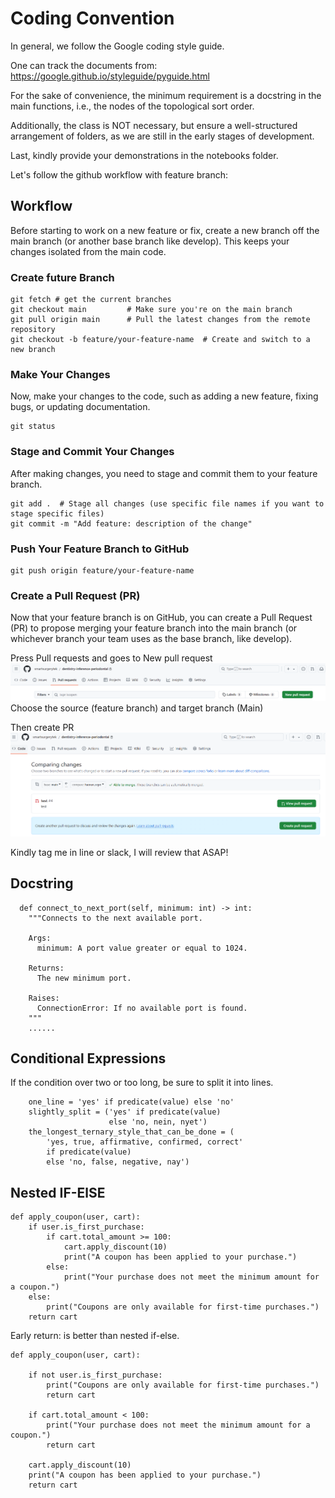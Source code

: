 # Coding Convention

In general, we follow the Google coding style guide.

One can track the documents from:
https://google.github.io/styleguide/pyguide.html


For the sake of convenience, the minimum requirement is a docstring in the main functions, i.e., the nodes of the topological sort order.

Additionally, the class is NOT necessary, but ensure a well-structured arrangement of folders, as we are still in the early stages of development.

Last, kindly provide your demonstrations in the notebooks folder.

Let's follow the github workflow with feature branch:
## Workflow
Before starting to work on a new feature or fix, create a new branch off the main branch (or another base branch like develop). This keeps your changes isolated from the main code.
### Create future Branch

```
git fetch # get the current branches
git checkout main         # Make sure you're on the main branch
git pull origin main      # Pull the latest changes from the remote repository
git checkout -b feature/your-feature-name  # Create and switch to a new branch
```
### Make Your Changes
Now, make your changes to the code, such as adding a new feature, fixing bugs, or updating documentation.
```
git status
```

### Stage and Commit Your Changes
After making changes, you need to stage and commit them to your feature branch.
```
git add .  # Stage all changes (use specific file names if you want to stage specific files)
git commit -m "Add feature: description of the change"
```
### Push Your Feature Branch to GitHub
```
git push origin feature/your-feature-name
```
### Create a Pull Request (PR)
Now that your feature branch is on GitHub, you can create a Pull Request (PR) to propose merging your feature branch into the main branch (or whichever branch your team uses as the base branch, like develop). 

Press Pull requests and goes to New pull request
![img1](/docs/PR_page1.png)
Choose the source (feature branch) and target branch (Main)

Then create PR
![img2](/docs/PR_page2.png)

Kindly tag me in line or slack, I will review that ASAP!

## Docstring
```
  def connect_to_next_port(self, minimum: int) -> int:
    """Connects to the next available port.

    Args:
      minimum: A port value greater or equal to 1024.

    Returns:
      The new minimum port.

    Raises:
      ConnectionError: If no available port is found.
    """
    ......
```

## Conditional Expressions
If the condition over two or too long, be sure to split it into lines. 
```
    one_line = 'yes' if predicate(value) else 'no'
    slightly_split = ('yes' if predicate(value)
                      else 'no, nein, nyet')
    the_longest_ternary_style_that_can_be_done = (
        'yes, true, affirmative, confirmed, correct'
        if predicate(value)
        else 'no, false, negative, nay')
```


## Nested IF-ElSE
```
def apply_coupon(user, cart):
    if user.is_first_purchase:
        if cart.total_amount >= 100:
            cart.apply_discount(10)
            print("A coupon has been applied to your purchase.")
        else:
            print("Your purchase does not meet the minimum amount for a coupon.")
    else:
        print("Coupons are only available for first-time purchases.")
    return cart
```
Early return: is better than nested if-else.
```
def apply_coupon(user, cart):

    if not user.is_first_purchase:
        print("Coupons are only available for first-time purchases.")
        return cart

    if cart.total_amount < 100:
        print("Your purchase does not meet the minimum amount for a coupon.")
        return cart

    cart.apply_discount(10)
    print("A coupon has been applied to your purchase.")
    return cart
```